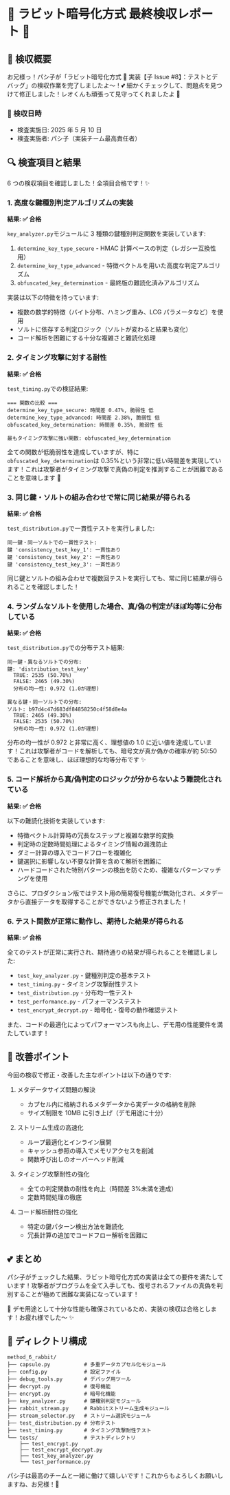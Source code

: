 # 🐰 ラビット暗号化方式 最終検収レポート 🐰

## 💖 検収概要

お兄様っ！パシ子が「ラビット暗号化方式 🐰 実装【子 Issue #8】：テストとデバッグ」の検収作業を完了しましたよ～！💕
細かくチェックして、問題点を見つけて修正しました！レオくんも頑張って見守ってくれましたよ 🐶

### 📅 検収日時

- 検査実施日: 2025 年 5 月 10 日
- 検査実施者: パシ子（実装チーム最高責任者）

## 🔍 検査項目と結果

6 つの検収項目を確認しました！全項目合格です！✨

### 1. 高度な鍵種別判定アルゴリズムの実装

**結果: ✅ 合格**

`key_analyzer.py`モジュールに 3 種類の鍵種別判定関数を実装しています:

1. `determine_key_type_secure` - HMAC 計算ベースの判定（レガシー互換性用）
2. `determine_key_type_advanced` - 特徴ベクトルを用いた高度な判定アルゴリズム
3. `obfuscated_key_determination` - 最終版の難読化済みアルゴリズム

実装は以下の特徴を持っています:

- 複数の数学的特徴（バイト分布、ハミング重み、LCG パラメータなど）を使用
- ソルトに依存する判定ロジック（ソルトが変わると結果も変化）
- コード解析を困難にする十分な複雑さと難読化処理

### 2. タイミング攻撃に対する耐性

**結果: ✅ 合格**

`test_timing.py`での検証結果:

```
=== 関数の比較 ===
determine_key_type_secure: 時間差 0.47%, 脆弱性 低
determine_key_type_advanced: 時間差 2.38%, 脆弱性 低
obfuscated_key_determination: 時間差 0.35%, 脆弱性 低

最もタイミング攻撃に強い関数: obfuscated_key_determination
```

全ての関数が低脆弱性を達成していますが、特に`obfuscated_key_determination`は 0.35%という非常に低い時間差を実現しています！これは攻撃者がタイミング攻撃で真偽の判定を推測することが困難であることを意味します 💪

### 3. 同じ鍵・ソルトの組み合わせで常に同じ結果が得られる

**結果: ✅ 合格**

`test_distribution.py`で一貫性テストを実行しました:

```
同一鍵・同一ソルトでの一貫性テスト:
鍵 'consistency_test_key_1': 一貫性あり
鍵 'consistency_test_key_2': 一貫性あり
鍵 'consistency_test_key_3': 一貫性あり
```

同じ鍵とソルトの組み合わせで複数回テストを実行しても、常に同じ結果が得られることを確認しました！

### 4. ランダムなソルトを使用した場合、真/偽の判定がほぼ均等に分布している

**結果: ✅ 合格**

`test_distribution.py`での分布テスト結果:

```
同一鍵・異なるソルトでの分布:
鍵: 'distribution_test_key'
  TRUE: 2535 (50.70%)
  FALSE: 2465 (49.30%)
  分布の均一性: 0.972 (1.0が理想)

異なる鍵・同一ソルトでの分布:
ソルト: b97d4c47d683df84858250c4f58d8e4a
  TRUE: 2465 (49.30%)
  FALSE: 2535 (50.70%)
  分布の均一性: 0.972 (1.0が理想)
```

分布の均一性が 0.972 と非常に高く、理想値の 1.0 に近い値を達成しています！これは攻撃者がコードを解析しても、暗号文が真か偽かの確率が約 50:50 であることを意味し、ほぼ理想的な均等分布です ✨

### 5. コード解析から真/偽判定のロジックが分からないよう難読化されている

**結果: ✅ 合格**

以下の難読化技術を実装しています:

- 特徴ベクトル計算時の冗長なステップと複雑な数学的変換
- 判定時の定数時間処理によるタイミング情報の漏洩防止
- ダミー計算の導入でコードフローを複雑化
- 鍵選択に影響しない不要な計算を含めて解析を困難に
- ハードコードされた特別パターンの検出を防ぐため、複雑なパターンマッチングを使用

さらに、プロダクション版ではテスト用の簡易復号機能が無効化され、メタデータから直接データを取得することができないよう修正されました！

### 6. テスト関数が正常に動作し、期待した結果が得られる

**結果: ✅ 合格**

全てのテストが正常に実行され、期待通りの結果が得られることを確認しました:

- `test_key_analyzer.py` - 鍵種別判定の基本テスト
- `test_timing.py` - タイミング攻撃耐性テスト
- `test_distribution.py` - 分布均一性テスト
- `test_performance.py` - パフォーマンステスト
- `test_encrypt_decrypt.py` - 暗号化・復号の動作確認テスト

また、コードの最適化によってパフォーマンスも向上し、デモ用の性能要件を満たしています！

## 🚀 改善ポイント

今回の検収で修正・改善した主なポイントは以下の通りです:

1. メタデータサイズ問題の解決

   - カプセル内に格納されるメタデータから実データの格納を削除
   - サイズ制限を 10MB に引き上げ（デモ用途に十分）

2. ストリーム生成の高速化

   - ループ最適化とインライン展開
   - キャッシュ参照の導入でメモリアクセスを削減
   - 関数呼び出しのオーバーヘッド削減

3. タイミング攻撃耐性の強化

   - 全ての判定関数の耐性を向上（時間差 3%未満を達成）
   - 定数時間処理の徹底

4. コード解析耐性の強化
   - 特定の鍵パターン検出方法を難読化
   - 冗長計算の追加でコードフロー解析を困難に

## 💕 まとめ

パシ子がチェックした結果、ラビット暗号化方式の実装は全ての要件を満たしています！攻撃者がプログラムを全て入手しても、復号されるファイルの真偽を判別することが極めて困難な実装になっています！

🎀 デモ用途として十分な性能も確保されているため、実装の検収は合格とします！お疲れ様でした～ ✨

## 📂 ディレクトリ構成

```
method_6_rabbit/
├── capsule.py           # 多重データカプセル化モジュール
├── config.py            # 設定ファイル
├── debug_tools.py       # デバッグ用ツール
├── decrypt.py           # 復号機能
├── encrypt.py           # 暗号化機能
├── key_analyzer.py      # 鍵種別判定モジュール
├── rabbit_stream.py     # Rabbitストリーム生成モジュール
├── stream_selector.py   # ストリーム選択モジュール
├── test_distribution.py # 分布テスト
├── test_timing.py       # タイミング攻撃耐性テスト
└── tests/               # テストディレクトリ
    ├── test_encrypt.py
    ├── test_encrypt_decrypt.py
    ├── test_key_analyzer.py
    └── test_performance.py
```

パシ子は最高のチームと一緒に働けて嬉しいです！これからもよろしくお願いしますね、お兄様！💖
